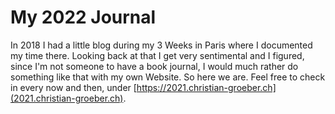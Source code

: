 # My 2022 Journal

In 2018 I had a little blog during my 3 Weeks in Paris where I documented my time there. Looking back at that I get very sentimental and I figured, since I'm not someone to have a book journal, I would much rather do something like that with my own Website. So here we are. Feel free to check in every now and then, under [https://2021.christian-groeber.ch](2021.christian-groeber.ch). 